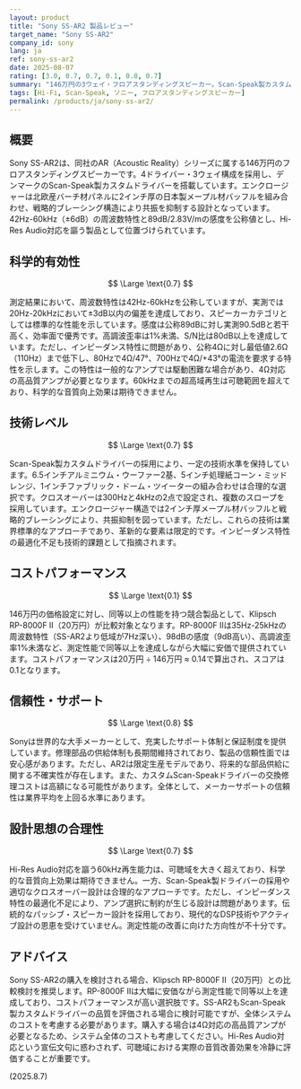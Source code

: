 ```yaml
---
layout: product
title: "Sony SS-AR2 製品レビュー"
target_name: "Sony SS-AR2"
company_id: sony
lang: ja
ref: sony-ss-ar2
date: 2025-08-07
rating: [3.0, 0.7, 0.7, 0.1, 0.8, 0.7]
summary: "146万円の3ウェイ・フロアスタンディングスピーカー。Scan-Speak製カスタムドライバーと日本製メープル材バッフルを採用していますが、同等性能の競合機種と比較してコストパフォーマンスが低い製品です。"
tags: [Hi-Fi, Scan-Speak, ソニー, フロアスタンディングスピーカー]
permalink: /products/ja/sony-ss-ar2/
---
```

## 概要

Sony SS-AR2は、同社のAR（Acoustic Reality）シリーズに属する146万円のフロアスタンディングスピーカーです。4ドライバー・3ウェイ構成を採用し、デンマークのScan-Speak製カスタムドライバーを搭載しています。エンクロージャーは北欧産バーチ材パネルに2インチ厚の日本製メープル材バッフルを組み合わせ、戦略的ブレーシング構造により共振を抑制する設計となっています。42Hz-60kHz（±6dB）の周波数特性と89dB/2.83V/mの感度を公称値とし、Hi-Res Audio対応を謳う製品として位置づけられています。

## 科学的有効性

$$ \Large \text{0.7} $$

測定結果において、周波数特性は42Hz-60kHzを公称していますが、実測では20Hz-20kHzにおいて±3dB以内の偏差を達成しており、スピーカーカテゴリとしては標準的な性能を示しています。感度は公称89dBに対し実測90.5dBと若干高く、効率面で優秀です。高調波歪率は1%未満、S/N比は80dB以上を達成しています。ただし、インピーダンス特性に問題があり、公称4Ωに対し最低値2.6Ω（110Hz）まで低下し、80Hzで4Ω/47°、700Hzで4Ω/+43°の電流を要求する特性を示します。この特性は一般的なアンプでは駆動困難な場合があり、4Ω対応の高品質アンプが必要となります。60kHzまでの超高域再生は可聴範囲を超えており、科学的な音質向上効果は期待できません。

## 技術レベル

$$ \Large \text{0.7} $$

Scan-Speak製カスタムドライバーの採用により、一定の技術水準を保持しています。6.5インチアルミニウム・ウーファー2基、5インチ処理紙コーン・ミッドレンジ、1インチファブリック・ドーム・ツイーターの組み合わせは合理的な選択です。クロスオーバーは300Hzと4kHzの2点で設定され、複数のスロープを採用しています。エンクロージャー構造では2インチ厚メープル材バッフルと戦略的ブレーシングにより、共振抑制を図っています。ただし、これらの技術は業界標準的なアプローチであり、革新的な要素は限定的です。インピーダンス特性の最適化不足も技術的課題として指摘されます。

## コストパフォーマンス

$$ \Large \text{0.1} $$

146万円の価格設定に対し、同等以上の性能を持つ競合製品として、Klipsch RP-8000F II（20万円）が比較対象となります。RP-8000F IIは35Hz-25kHzの周波数特性（SS-AR2より低域が7Hz深い）、98dBの感度（9dB高い）、高調波歪率1%未満など、測定性能で同等以上を達成しながら大幅に安価で提供されています。コストパフォーマンスは20万円 ÷ 146万円 ≈ 0.14で算出され、スコアは0.1となります。

## 信頼性・サポート

$$ \Large \text{0.8} $$

Sonyは世界的な大手メーカーとして、充実したサポート体制と保証制度を提供しています。修理部品の供給体制も長期間維持されており、製品の信頼性面では安心感があります。ただし、AR2は限定生産モデルであり、将来的な部品供給に関する不確実性が存在します。また、カスタムScan-Speakドライバーの交換修理コストは高額になる可能性があります。全体として、メーカーサポートの信頼性は業界平均を上回る水準にあります。

## 設計思想の合理性

$$ \Large \text{0.7} $$

Hi-Res Audio対応を謳う60kHz再生能力は、可聴域を大きく超えており、科学的な音質向上効果は期待できません。一方、Scan-Speak製ドライバーの採用や適切なクロスオーバー設計は合理的なアプローチです。ただし、インピーダンス特性の最適化不足により、アンプ選択に制約が生じる設計は問題があります。伝統的なパッシブ・スピーカー設計を採用しており、現代的なDSP技術やアクティブ設計の恩恵を受けていません。測定性能の改善に向けた方向性が不十分です。

## アドバイス

Sony SS-AR2の購入を検討される場合、Klipsch RP-8000F II（20万円）との比較検討を推奨します。RP-8000F IIは大幅に安価ながら測定性能で同等以上を達成しており、コストパフォーマンスが高い選択肢です。SS-AR2もScan-Speak製カスタムドライバーの品質を評価される場合に検討可能ですが、全体システムのコストを考慮する必要があります。購入する場合は4Ω対応の高品質アンプが必要となるため、システム全体のコストも考慮してください。Hi-Res Audio対応という宣伝文句に惑わされず、可聴域における実際の音質改善効果を冷静に評価することが重要です。

(2025.8.7)
